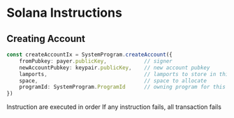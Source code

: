 # Solana Instructions



## Creating Account 


```ts
const createAccountIx = SystemProgram.createAccount({
    fromPubkey: payer.publicKey,            // signer
    newAccountPubkey: keypair.publicKey,    // new account pubkey
    lamports,                               // lamports to store in this account
    space,                                  // space to allocate
    programId: SystemProgram.ProgramId      // owning program for this account
})
```

Instruction are executed in order 
If any instruction fails, all transaction fails 

